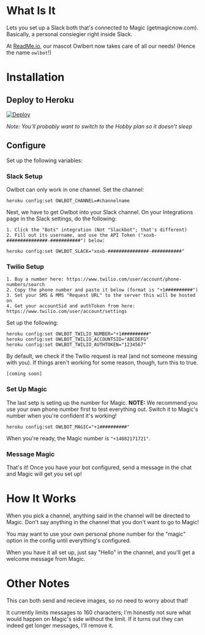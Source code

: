 # What Is It

Lets you set up a Slack both that's connected to Magic (getmagicnow.com). Basically, a personal consiegier right inside Slack.

At [ReadMe.io](http://readme.io), our mascot Owlbert now takes care of all our needs! (Hence the name `owlbot`!)

# Installation

## Deploy to Heroku

[![Deploy](https://www.herokucdn.com/deploy/button.svg)](https://heroku.com/deploy)

*Note: You'll probably want to switch to the Hobby plan so it doesn't sleep*

## Configure

Set up the following variables:

### Slack Setup

Owlbot can only work in one channel. Set the channel:

    heroku config:set OWLBOT_CHANNEL=#channelname

Next, we have to get Owlbot into your Slack channel. On your Integrations page in the Slack settings, do the following:

    1. Click the "Bots" integration (Not "Slackbot"; that's different)
    2. Fill out its username, and use the API Token ("xoxb-###############-###########") below:

    heroku config:set OWLBOT_SLACK="xoxb-###############-###########"

### Twilio Setup

    1. Buy a number here: https://www.twilio.com/user/account/phone-numbers/search
    2. Copy the phone number and paste it below (format is "+1##########")
    3. Set your SMS & MMS "Request URL" to the server this will be hosted on
    4. Get your accountSid and authToken from here: https://www.twilio.com/user/account/settings

Set up the following:

    heroku config:set OWLBOT_TWILIO_NUMBER="+1##########"
    heroku config:set OWLBOT_TWILIO_ACCOUNTSID="ABCDEFG"
    heroku config:set OWLBOT_TWILIO_AUTHTOKEN="1234567"


By default, we check if the Twilio request is real (and not someone messing with you). If things aren't working for some reason, though, turn this to true.

    [coming soon]

### Set Up Magic

The last setp is seting up the number for Magic. **NOTE:** We recommend you use your own phone number first to test everything out. Switch it to Magic's number when you're confident it's working!

    heroku config:set OWLBOT_MAGIC="+1##########"

When you're ready, the Magic number is `"+14082171721"`.

### Message Magic

That's it! Once you have your bot configured, send a message in the chat and Magic will get you set up!

# How It Works

When you pick a channel, anything said in the channel will be directed to Magic. Don't say anything in the channel that you don't want to go to Magic!

You may want to use your own personal phone number for the "magic" option in the config until everything's configured.

When you have it all set up, just say "Hello" in the channel, and you'll get a welcome message from Magic.

# Other Notes

This can both send and recieve images, so no need to worry about that!

It currently limits messages to 160 characters; I'm honestly not sure what would happen on Magic's side without the limit. If it turns out they can indeed get longer messages, I'll remove it.

